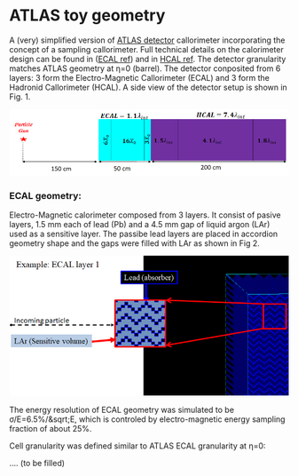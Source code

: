 # ATLAS toy geometry

A (very) simplified version of [ATLAS detector](https://iopscience.iop.org/article/10.1088/1748-0221/3/08/S08003) callorimeter incorporating the concept of a sampling callorimeter.
Full technical details on the calorimeter design can be found in ([ECAL ref](https://cds.cern.ch/record/331061/files/CERN-LHCC-96-41.pdf)) 
and in [HCAL ref](https://cds.cern.ch/record/2004868/files/ATL-TILECAL-PROC-2015-002.pdf).
The detector granularity matches ATLAS geometry at &eta;=0 (barrel). The detector conposited from 6 layers:
3 form the Electro-Magnetic Callorimeter (ECAL) and 3 form the Hadronid Callorimeter (HCAL).
A side view of the detector setup is shown in Fig. 1.

![Fig 1: Scheme of detector layers](images/calorimeter_layers.png)

### ECAL geometry:

Electro-Magnetic calorimeter composed from 3 layers. It consist of pasive layers,
1.5 mm each of lead (Pb) and a 4.5 mm gap of liquid argon (LAr) used as a sensitive layer. The passibe lead layers 
are placed in accordion geometry shape and the gaps were filled with LAr as shown in Fig 2.

![Fig 2: Accordion geometry of ECAL](images/ECAL_L1.png)

The energy resolution of ECAL geometry was simulated to be &sigma;/E=6.5%/&sqrt;E, which is controled by electro-magnetic energy
 sampling fraction of about 25%.
 
Cell granularity was defined similar to ATLAS ECAL granularity at &eta;=0:

.... (to be filled)



